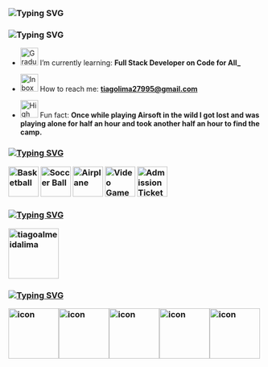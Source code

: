 <p align="left">
<img src="https://user-images.githubusercontent.com/74038190/212284115-f47cd8ff-2ffb-4b04-b5bf-4d1c14c0247f.gif" alt="Raised Hand" width="2225" height="1" />
<h3 href="https://git.io/typing-svg"><img src="https://readme-typing-svg.demolab.com?font=Fira+Code&size=35&pause=5000&width=435&lines=Hi,+I´m+Tiago+Lima" alt="Typing SVG" /></a></h3>
<p align="left">
  
<h3 href="https://git.io/typing-svg"><img src="https://readme-typing-svg.demolab.com?font=Fira+Code&size=21&pause=5000&width=435&lines=A+passionate+full+stack+developer." alt="Typing SVG" /></a></h3>


- <img src="https://raw.githubusercontent.com/Tarikul-Islam-Anik/Telegram-Animated-Emojis/main/Objects/Graduation%20Cap.webp" alt="Graduation Cap" width="35" height="35" /> I’m currently learning: **Full Stack Developer on Code for All_**

- <img src="https://raw.githubusercontent.com/Tarikul-Islam-Anik/Telegram-Animated-Emojis/main/Objects/Inbox%20Tray.webp" alt="Inbox Tray" width="35" height="35" /> How to reach me: **tiagolima27995@gmail.com**

- <img src="https://raw.githubusercontent.com/Tarikul-Islam-Anik/Telegram-Animated-Emojis/main/Animals%20and%20Nature/High%20Voltage.webp" alt="High Voltage" width="35" height="35" /> Fun fact: **Once while playing Airsoft in the wild I got lost and was playing alone for half an hour and took another half an hour to find the camp.**


<h3 align="left"><a href="https://git.io/typing-svg"><img src="https://readme-typing-svg.demolab.com?font=Fira+Code&pause=5000&width=435&lines=Hobbies:" alt="Typing SVG" /></a>
<p align="left">
<img src="https://raw.githubusercontent.com/Tarikul-Islam-Anik/Telegram-Animated-Emojis/main/Activity/Basketball.webp" alt="Basketball" width="60" height="60" />
<img src="https://raw.githubusercontent.com/Tarikul-Islam-Anik/Telegram-Animated-Emojis/main/Activity/Soccer%20Ball.webp" alt="Soccer Ball" width="60" height="60" />
<img src="https://raw.githubusercontent.com/Tarikul-Islam-Anik/Telegram-Animated-Emojis/main/Travel%20and%20Places/Airplane.webp" alt="Airplane" width="60" height="60" />
<img src="https://raw.githubusercontent.com/Tarikul-Islam-Anik/Telegram-Animated-Emojis/main/Activity/Video%20Game.webp" alt="Video Game" width="60" height="60" />
<img src="https://raw.githubusercontent.com/Tarikul-Islam-Anik/Telegram-Animated-Emojis/main/Activity/Admission%20Tickets.webp" alt="Admission Tickets" width="60" height="60" />

  
</p>
<h3 align="left">

<h3 align="left"><a href="https://git.io/typing-svg"><img src="https://readme-typing-svg.demolab.com?font=Fira+Code&pause=5000&width=435&lines=Connect+with+me:" alt="Typing SVG" /></a>
<p align="left">
<a href="https://linkedin.com/in/tiagoalmeidalima" target="blank"><img align="center" src="https://user-images.githubusercontent.com/74038190/235294012-0a55e343-37ad-4b0f-924f-c8431d9d2483.gif" alt="tiagoalmeidalima" height="100" width="100" /></a>
</p>

<h3 align="left"><a href="https://git.io/typing-svg"><img src="https://readme-typing-svg.demolab.com?font=Fira+Code&pause=5000&width=435&lines=Languages+and+tools:" alt="Typing SVG" /></a>
<p align="left">
<div style="display: flex; align-items: flex-start;"><img src="https://techstack-generator.vercel.app/java-icon.svg" alt="icon" width="100" height="100" /><img src="https://techstack-generator.vercel.app/cpp-icon.svg" alt="icon" width="100" height="100" /><img src="https://techstack-generator.vercel.app/js-icon.svg" alt="icon" width="100" height="100" /><img src="https://techstack-generator.vercel.app/mysql-icon.svg" alt="icon" width="100" height="100" /><img src="https://techstack-generator.vercel.app/github-icon.svg" alt="icon" width="100" height="100" /></div>



